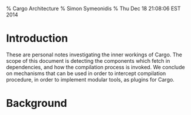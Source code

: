 % Cargo Architecture
% Simon Symeonidis
% Thu Dec 18 21:08:06 EST 2014

# Introduction

These are personal notes investigating the inner workings of Cargo. The scope of
this document is detecting the components which fetch in dependencies, and how
the compilation process is invoked. We conclude on mechanisms that can be used
in order to intercept compilation procedure, in order to implement modular
tools, as plugins for Cargo.

<!--- TODO: The above last sentence should be checked again -->

# Background

